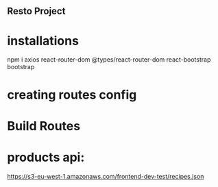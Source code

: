 ## Resto Project

# installations
npm i axios react-router-dom @types/react-router-dom  react-bootstrap bootstrap


# creating routes config

# Build Routes

# products api:

https://s3-eu-west-1.amazonaws.com/frontend-dev-test/recipes.json

